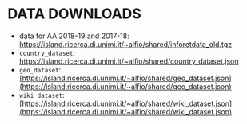 # DATA DOWNLOADS
- data for AA 2018-19 and 2017-18: https://island.ricerca.di.unimi.it/~alfio/shared/inforetdata_old.tgz
- <code>country_dataset</code>: https://island.ricerca.di.unimi.it/~alfio/shared/country_dataset.json
- `geo_dataset`: [https://island.ricerca.di.unimi.it/~alfio/shared/geo_dataset.json](https://island.ricerca.di.unimi.it/~alfio/shared/geo_dataset.json)
- `wiki_dataset`: [https://island.ricerca.di.unimi.it/~alfio/shared/wiki_dataset.json](https://island.ricerca.di.unimi.it/~alfio/shared/wiki_dataset.json)
